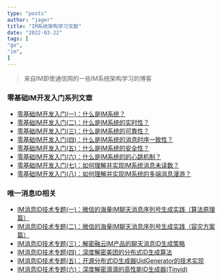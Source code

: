 ```yaml
---
type: "posts"
author: "jager"
title: "IM系统架构学习文献"
date: "2022-03-22"
tags: [
"go",
"im",
]
---
```

> 来自IM即使通信网的一些IM系统架构学习的博客

<!--more-->

### 零基础IM开发入门系列文章
+ [零基础IM开发入门(一)：什么是IM系统？](http://www.52im.net/thread-3065-1-1.html)
+ [零基础IM开发入门(二)：什么是IM系统的实时性？](http://www.52im.net/thread-3143-1-1.html)
+ [零基础IM开发入门(三)：什么是IM系统的可靠性？](http://www.52im.net/thread-3182-1-1.html)
+ [零基础IM开发入门(四)：什么是IM系统的消息时序一致性？](http://www.52im.net/thread-3189-1-1.html)
+ [零基础IM开发入门(五)：什么是IM系统的安全性？]()
+ [零基础IM开发入门(六)：什么是IM系统的的心跳机制？]()
+ [零基础IM开发入门(七)：如何理解并实现IM系统消息未读数？]()
+ [零基础IM开发入门(八)：如何理解并实现IM系统的多端消息漫游？]()

### 唯一消息ID相关
+ [IM消息ID技术专题(一)：微信的海量IM聊天消息序列号生成实践（算法原理篇）](http://www.52im.net/thread-1998-1-1.html)
+ [IM消息ID技术专题(二)：微信的海量IM聊天消息序列号生成实践（容灾方案篇）](http://www.52im.net/thread-1999-1-1.html)
+ [IM消息ID技术专题(三)：解密融云IM产品的聊天消息ID生成策略](http://www.52im.net/thread-2747-1-1.html)
+ [IM消息ID技术专题(四)：深度解密美团的分布式ID生成算法](http://www.52im.net/thread-2751-1-1.html)
+ [IM消息ID技术专题(五)：开源分布式ID生成器UidGenerator的技术实现](http://www.52im.net/thread-2953-1-1.html)
+ [IM消息ID技术专题(六)：深度解密滴滴的高性能ID生成器(Tinyid)](http://www.52im.net/thread-3129-1-1.html)
